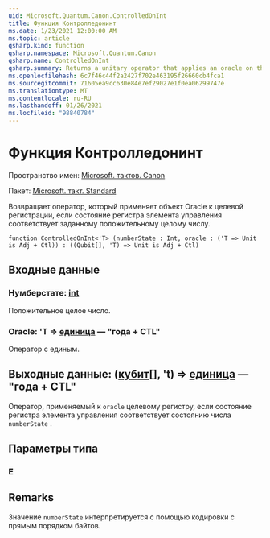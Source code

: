 ```yaml
---
uid: Microsoft.Quantum.Canon.ControlledOnInt
title: Функция Контролледонинт
ms.date: 1/23/2021 12:00:00 AM
ms.topic: article
qsharp.kind: function
qsharp.namespace: Microsoft.Quantum.Canon
qsharp.name: ControlledOnInt
qsharp.summary: Returns a unitary operator that applies an oracle on the target register if the control register state corresponds to a specified positive integer.
ms.openlocfilehash: 6c7f46c44f2a2427f702e463195f26660cb4fca1
ms.sourcegitcommit: 71605ea9cc630e84e7ef29027e1f0ea06299747e
ms.translationtype: MT
ms.contentlocale: ru-RU
ms.lasthandoff: 01/26/2021
ms.locfileid: "98840784"
---
```

# <a name="controlledonint-function"></a>Функция Контролледонинт

Пространство имен: [Microsoft. тактов. Canon](xref:Microsoft.Quantum.Canon)

Пакет: [Microsoft. такт. Standard](https://nuget.org/packages/Microsoft.Quantum.Standard)


Возвращает оператор, который применяет объект Oracle к целевой регистрации, если состояние регистра элемента управления соответствует заданному положительному целому числу.

```qsharp
function ControlledOnInt<'T> (numberState : Int, oracle : ('T => Unit is Adj + Ctl)) : ((Qubit[], 'T) => Unit is Adj + Ctl)
```


## <a name="input"></a>Входные данные

### <a name="numberstate--int"></a>Нумберстате: [int](xref:microsoft.quantum.lang-ref.int)

Положительное целое число.


### <a name="oracle--t--unit--is-adj--ctl"></a>Oracle: 'T => [единица](xref:microsoft.quantum.lang-ref.unit)  — "года + CTL"

Оператор с единым.



## <a name="output--qubitt--unit--is-adj--ctl"></a>Выходные данные: ([кубит](xref:microsoft.quantum.lang-ref.qubit)[], 't) => [единица](xref:microsoft.quantum.lang-ref.unit)  — "года + CTL"

Оператор, применяемый к `oracle` целевому регистру, если состояние регистра элемента управления соответствует состоянию числа `numberState` .

## <a name="type-parameters"></a>Параметры типа

### <a name="t"></a>Е



## <a name="remarks"></a>Remarks

Значение `numberState` интерпретируется с помощью кодировки с прямым порядком байтов.